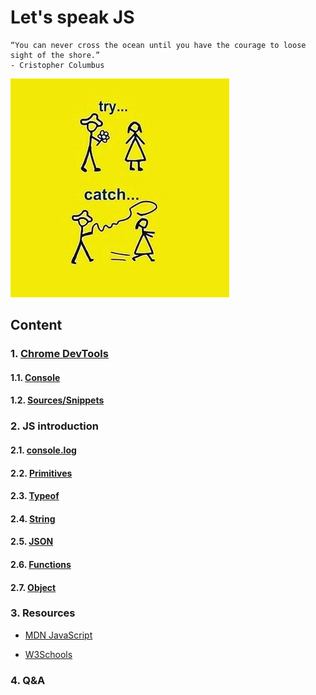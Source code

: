 # Let's speak JS

```text
“You can never cross the ocean until you have the courage to loose sight of the shore.”    
- Cristopher Columbus
```

![JS try catch](../../../resource/image/js_try_catch.jpg)

## Content

### 1. [Chrome DevTools](https://developer.chrome.com/docs/devtools)

#### 1.1. [Console](https://developer.chrome.com/docs/devtools/console)

#### 1.2. [Sources/Snippets](https://developer.chrome.com/docs/devtools/javascript/snippets)

### 2. JS introduction

#### 2.1. [console.log](https://developer.mozilla.org/en-US/docs/Web/API/console/log_static)

#### 2.2. [Primitives](https://developer.mozilla.org/en-US/docs/Glossary/Primitive)

#### 2.3. [Typeof](https://developer.mozilla.org/en-US/docs/Web/JavaScript/Reference/Operators/typeof)

#### 2.4. [String](https://developer.mozilla.org/en-US/docs/Web/JavaScript/Reference/Global_Objects/String)

#### 2.5. [JSON](https://developer.mozilla.org/en-US/docs/Web/JavaScript/Reference/Global_Objects/JSON)

#### 2.6. [Functions](https://developer.mozilla.org/en-US/docs/Web/JavaScript/Guide/Functions)

#### 2.7. [Object](https://developer.mozilla.org/en-US/docs/Learn/JavaScript/Objects/Basics)

### 3. Resources

- [MDN JavaScript](https://developer.mozilla.org/en-US/docs/Web/JavaScript)

- [W3Schools](https://www.w3schools.com/js/)

### 4. Q&A
